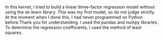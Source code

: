 In this kernel, I tried to build a linear three-factor regression model without using the sk-learn library. This was my first model, so do not judge strictly.
At the moment when I done this, I had never programmed on Python before.Thank you for understanding.
I used the pandas and numpy libraries. To determine the regression coefficients, I used the method of least squares. 